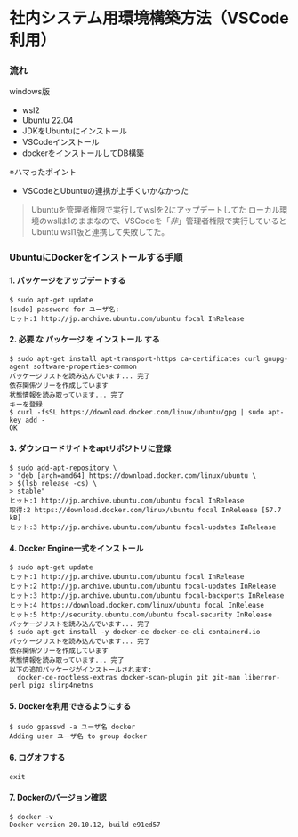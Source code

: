 # 社内システム用環境構築方法（VSCode利用）

### 流れ
windows版  

- wsl2　
- Ubuntu 22.04
- JDKをUbuntuにインストール
- VSCodeインストール
- dockerをインストールしてDB構築


※ハマったポイント
- VSCodeとUbuntuの連携が上手くいかなかった
> Ubuntuを管理者権限で実行してwslを2にアップデートしてた
> ローカル環境のwslは1のままなので、VSCodeを「*非*」管理者権限で実行していると Ubuntu wsl1版と連携して失敗してた。


### UbuntuにDockerをインストールする手順
#### 1. パッケージをアップデートする
```console
$ sudo apt-get update
[sudo] password for ユーザ名:
ヒット:1 http://jp.archive.ubuntu.com/ubuntu focal InRelease
```

#### 2. 必要 な パッケージ を インストール する
```console
$ sudo apt-get install apt-transport-https ca-certificates curl gnupg-agent software-properties-common
パッケージリストを読み込んでいます... 完了
依存関係ツリーを作成しています
状態情報を読み取っています... 完了
キーを登録
$ curl -fsSL https://download.docker.com/linux/ubuntu/gpg | sudo apt-key add -
OK
```

#### 3. ダウンロードサイトをaptリポジトリに登録
```console
$ sudo add-apt-repository \
> "deb [arch=amd64] https://download.docker.com/linux/ubuntu \
> $(lsb_release -cs) \
> stable"
ヒット:1 http://jp.archive.ubuntu.com/ubuntu focal InRelease
取得:2 https://download.docker.com/linux/ubuntu focal InRelease [57.7 kB]
ヒット:3 http://jp.archive.ubuntu.com/ubuntu focal-updates InRelease
```

#### 4. Docker Engine一式をインストール
```console
$ sudo apt-get update
ヒット:1 http://jp.archive.ubuntu.com/ubuntu focal InRelease
ヒット:2 http://jp.archive.ubuntu.com/ubuntu focal-updates InRelease
ヒット:3 http://jp.archive.ubuntu.com/ubuntu focal-backports InRelease
ヒット:4 https://download.docker.com/linux/ubuntu focal InRelease
ヒット:5 http://security.ubuntu.com/ubuntu focal-security InRelease
パッケージリストを読み込んでいます... 完了
$ sudo apt-get install -y docker-ce docker-ce-cli containerd.io
パッケージリストを読み込んでいます... 完了
依存関係ツリーを作成しています
状態情報を読み取っています... 完了
以下の追加パッケージがインストールされます:
  docker-ce-rootless-extras docker-scan-plugin git git-man liberror-perl pigz slirp4netns
```

#### 5. Dockerを利用できるようにする
```console
$ sudo gpasswd -a ユーザ名 docker
Adding user ユーザ名 to group docker
```

#### 6. ログオフする
```console
exit
```

#### 7. Dockerのバージョン確認
```console
$ docker -v
Docker version 20.10.12, build e91ed57
```
